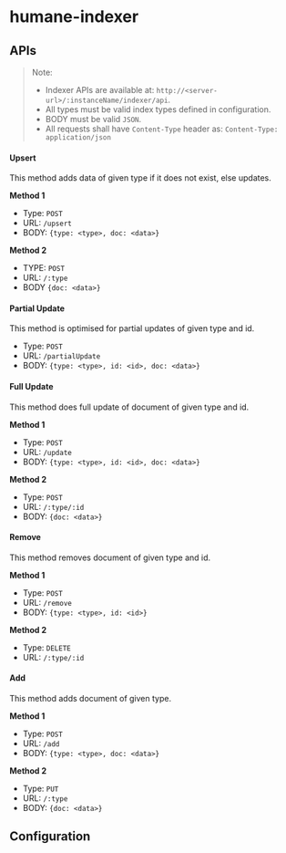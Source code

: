 # humane-indexer

## APIs

> Note:
>    * Indexer APIs are available at: `http://<server-url>/:instanceName/indexer/api`.
>    * All types must be valid index types defined in configuration.
>    * BODY must be valid `JSON`.
>    * All requests shall have `Content-Type` header as: `Content-Type: application/json`


#### Upsert

This method adds data of given type if it does not exist, else updates.

**Method 1**

- Type: `POST`
- URL: `/upsert`
- BODY: `{type: <type>, doc: <data>}`

**Method 2**

- TYPE: `POST`
- URL: `/:type`
- BODY `{doc: <data>}`

#### Partial Update

This method is optimised for partial updates of given type and id.

- Type: `POST`
- URL: `/partialUpdate`
- BODY: `{type: <type>, id: <id>, doc: <data>}`

#### Full Update

This method does full update of document of given type and id.

**Method 1**

- Type: `POST`
- URL: `/update`
- BODY: `{type: <type>, id: <id>, doc: <data>}`

**Method 2**

- Type: `POST`
- URL: `/:type/:id`
- BODY: `{doc: <data>}`

#### Remove

This method removes document of given type and id.

**Method 1**

- Type: `POST`
- URL: `/remove`
- BODY: `{type: <type>, id: <id>}`

**Method 2**

- Type: `DELETE`
- URL: `/:type/:id`

#### Add

This method adds document of given type.

**Method 1**

- Type: `POST`
- URL: `/add`
- BODY: `{type: <type>, doc: <data>}`

**Method 2**

- Type: `PUT`
- URL: `/:type`
- BODY: `{doc: <data>}`

## Configuration